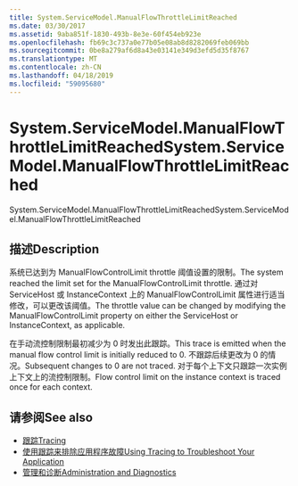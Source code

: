 ```yaml
---
title: System.ServiceModel.ManualFlowThrottleLimitReached
ms.date: 03/30/2017
ms.assetid: 9aba851f-1830-493b-8e3e-60f454eb923e
ms.openlocfilehash: fb69c3c737a0e77b05e08ab8d8282069feb069bb
ms.sourcegitcommit: 0be8a279af6d8a43e03141e349d3efd5d35f8767
ms.translationtype: MT
ms.contentlocale: zh-CN
ms.lasthandoff: 04/18/2019
ms.locfileid: "59095680"
---
```

# <a name="systemservicemodelmanualflowthrottlelimitreached"></a><span data-ttu-id="0dac4-102">System.ServiceModel.ManualFlowThrottleLimitReached</span><span class="sxs-lookup"><span data-stu-id="0dac4-102">System.ServiceModel.ManualFlowThrottleLimitReached</span></span>
<span data-ttu-id="0dac4-103">System.ServiceModel.ManualFlowThrottleLimitReached</span><span class="sxs-lookup"><span data-stu-id="0dac4-103">System.ServiceModel.ManualFlowThrottleLimitReached</span></span>  
  
## <a name="description"></a><span data-ttu-id="0dac4-104">描述</span><span class="sxs-lookup"><span data-stu-id="0dac4-104">Description</span></span>  
 <span data-ttu-id="0dac4-105">系统已达到为 ManualFlowControlLimit throttle 阈值设置的限制。</span><span class="sxs-lookup"><span data-stu-id="0dac4-105">The system reached the limit set for the ManualFlowControlLimit throttle.</span></span> <span data-ttu-id="0dac4-106">通过对 ServiceHost 或 InstanceContext 上的 ManualFlowControlLimit 属性进行适当修改，可以更改该阈值。</span><span class="sxs-lookup"><span data-stu-id="0dac4-106">The throttle value can be changed by modifying the ManualFlowControlLimit property on either the ServiceHost or InstanceContext, as applicable.</span></span>  
  
 <span data-ttu-id="0dac4-107">在手动流控制限制最初减少为 0 时发出此跟踪。</span><span class="sxs-lookup"><span data-stu-id="0dac4-107">This trace is emitted when the manual flow control limit is initially reduced to 0.</span></span> <span data-ttu-id="0dac4-108">不跟踪后续更改为 0 的情况。</span><span class="sxs-lookup"><span data-stu-id="0dac4-108">Subsequent changes to 0 are not traced.</span></span> <span data-ttu-id="0dac4-109">对于每个上下文只跟踪一次实例上下文上的流控制限制。</span><span class="sxs-lookup"><span data-stu-id="0dac4-109">Flow control limit on the instance context is traced once for each context.</span></span>  
  
## <a name="see-also"></a><span data-ttu-id="0dac4-110">请参阅</span><span class="sxs-lookup"><span data-stu-id="0dac4-110">See also</span></span>

- [<span data-ttu-id="0dac4-111">跟踪</span><span class="sxs-lookup"><span data-stu-id="0dac4-111">Tracing</span></span>](../../../../../docs/framework/wcf/diagnostics/tracing/index.md)
- [<span data-ttu-id="0dac4-112">使用跟踪来排除应用程序故障</span><span class="sxs-lookup"><span data-stu-id="0dac4-112">Using Tracing to Troubleshoot Your Application</span></span>](../../../../../docs/framework/wcf/diagnostics/tracing/using-tracing-to-troubleshoot-your-application.md)
- [<span data-ttu-id="0dac4-113">管理和诊断</span><span class="sxs-lookup"><span data-stu-id="0dac4-113">Administration and Diagnostics</span></span>](../../../../../docs/framework/wcf/diagnostics/index.md)

